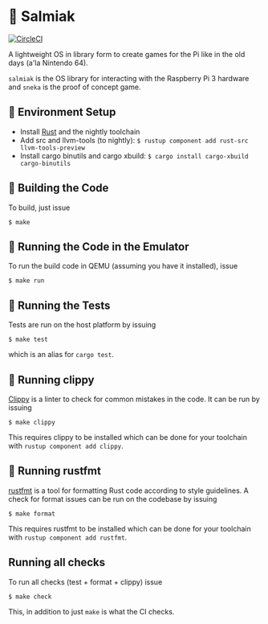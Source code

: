 # 🖤 Salmiak

[![CircleCI](https://circleci.com/gh/abbec/salmiak.svg?style=svg)](https://circleci.com/gh/abbec/salmiak)

A lightweight OS in library form to create games for the Pi
like in the old days (a'la Nintendo 64).

`salmiak` is the OS library for interacting with the Raspberry Pi 3
hardware and `sneka` is the proof of concept game.

## 🔧 Environment Setup

- Install [Rust](https://rustup.rs/) and the nightly toolchain
- Add src and llvm-tools (to nightly): `$ rustup component add rust-src llvm-tools-preview`
- Install cargo binutils and cargo xbuild: `$ cargo install cargo-xbuild cargo-binutils`

## 🚜 Building the Code

To build, just issue

	$ make

## 🏃 Running the Code in the Emulator

To run the build code in QEMU (assuming you have it installed), issue

	$ make run

## 🧪 Running the Tests

Tests are run on the host platform by issuing

	$ make test

which is an alias for `cargo test`.

## 🚩 Running clippy

[Clippy](https://github.com/rust-lang/rust-clippy) is a linter to check for common mistakes in the
code. It can be run by issuing

	$ make clippy

This requires clippy to be installed which can be done for your toolchain with `rustup component add
clippy`.

## 📏 Running rustfmt
[rustfmt](https://github.com/rust-lang/rustfmt) is a tool for formatting Rust code according to
style guidelines. A check for format issues can be run on the codebase by issuing

	$ make format


This requires rustfmt to be installed which can be done for your toolchain with `rustup component add
rustfmt`.

## Running all checks

To run all checks (test + format + clippy) issue

	$ make check

This, in addition to just `make` is what the CI checks.
